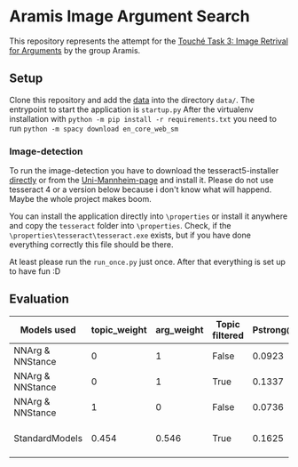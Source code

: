 # Aramis Image Argument Search

This repository represents the attempt for the [Touché Task 3: Image Retrival for Arguments](https://webis.de/events/touche-22/) by the group Aramis. 

## Setup
Clone this repository and add the [data](https://files.webis.de/data-in-progress/data-research/arguana/touche/touche22/2022-task3/) into the directory `data/`. The entrypoint to start the application is `startup.py`
After the virtualenv installation with ``python -m pip install -r requirements.txt`` you need to run `python -m spacy download en_core_web_sm`

### Image-detection
To run the image-detection you have to download the tesseract5-installer [directly](https://digi.bib.uni-mannheim.de/tesseract/tesseract-ocr-w64-setup-v5.0.0-rc1.20211030.exe)
or from the [Uni-Mannheim-page](https://github.com/UB-Mannheim/tesseract/wiki) and install it. Please do not use tesseract 4 or a version below because i don't know what will happend. Maybe the whole project makes boom.

You can install the application directly into ``\properties`` or install it anywhere and copy the ``tesseract`` folder into ``\properties``.
Check, if the ``\properties\tesseract\tesseract.exe`` exists, but if you have done everything correctly this file should be there.

At least please run the ``run_once.py`` just once. After that everything is set up to have fun :D

## Evaluation

| Models used      | topic_weight | arg_weight | Topic filtered | Pstrong@20 | strong@50 | both@20 | both@50 | topics        |
|------------------|--------------|------------|----------------|------------|-----------|---------|---------|---------------|
| NNArg & NNStance | 0            | 1          | False          | 0.0923     | ?         | 0.158   | ?       | all evaled    |
| NNArg & NNStance | 0            | 1          | True           | 0.1337     | 0.1316    | 0.2324  | 0.2309  | all evaled    |
| NNArg & NNStance | 1            | 0          | False          | 0.0736     | ?         | 0.131   | ?       | all evaled    |
| StandardModels   | 0.454        | 0.546      | True           | 0.1625     | ?         | ?       | ?       | 9, 27, 33, 36 |